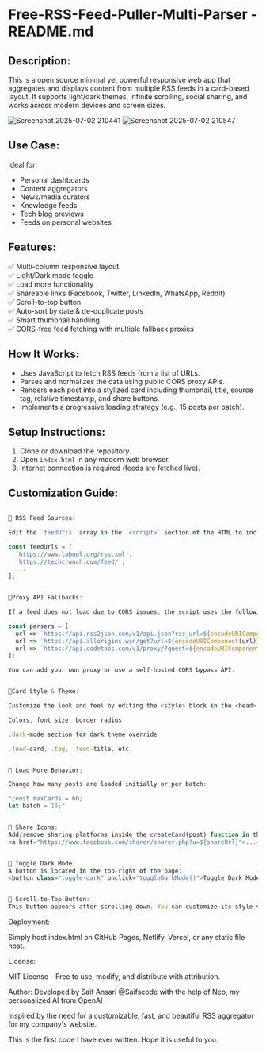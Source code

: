
Free-RSS-Feed-Puller-Multi-Parser - README.md
==========================================

Description:
------------
This is a open source minimal yet powerful responsive web app that aggregates and displays content from multiple RSS feeds in a card-based layout. It supports light/dark themes, infinite scrolling, social sharing, and works across modern devices and screen sizes.

![Screenshot 2025-07-02 210441](https://github.com/user-attachments/assets/66500b58-21f8-4549-8817-5a8f12e082e7)
![Screenshot 2025-07-02 210547](https://github.com/user-attachments/assets/492a06d2-f36f-4806-869f-df03400dfe05)

Use Case:
---------
Ideal for:
- Personal dashboards
- Content aggregators
- News/media curators
- Knowledge feeds
- Tech blog previews
- Feeds on personal websites

Features:
---------
✅ Multi-column responsive layout  
✅ Light/Dark mode toggle  
✅ Load more functionality  
✅ Shareable links (Facebook, Twitter, LinkedIn, WhatsApp, Reddit)  
✅ Scroll-to-top button  
✅ Auto-sort by date & de-duplicate posts  
✅ Smart thumbnail handling  
✅ CORS-free feed fetching with multiple fallback proxies

How It Works:
-------------
- Uses JavaScript to fetch RSS feeds from a list of URLs.
- Parses and normalizes the data using public CORS proxy APIs.
- Renders each post into a stylized card including thumbnail, title, source tag, relative timestamp, and share buttons.
- Implements a progressive loading strategy (e.g., 15 posts per batch).

Setup Instructions:
-------------------
1. Clone or download the repository.
2. Open `index.html` in any modern web browser.
3. Internet connection is required (feeds are fetched live).

Customization Guide:
--------------------
```javascript

📌 RSS Feed Sources:

Edit the `feedUrls` array in the `<script>` section of the HTML to include or remove sources:

const feedUrls = [
  'https://www.labnol.org/rss.xml',
  'https://techcrunch.com/feed/',
  ...
];


📌Proxy API Fallbacks:

If a feed does not load due to CORS issues, the script uses the following fallback services:

const parsers = [
  url => `https://api.rss2json.com/v1/api.json?rss_url=${encodeURIComponent(url)}`,
  url => `https://api.allorigins.win/get?url=${encodeURIComponent(url)}`,
  url => `https://api.codetabs.com/v1/proxy/?quest=${encodeURIComponent(url)}`
];

You can add your own proxy or use a self-hosted CORS bypass API.


📌Card Style & Theme:

Customize the look and feel by editing the <style> block in the <head>:

Colors, font size, border radius

.dark-mode section for dark theme override

.feed-card, .tag, .feed-title, etc.


📌 Load More Behavior:

Change how many posts are loaded initially or per batch:

"const maxCards = 60;
let batch = 15;"


📌 Share Icons:
Add/remove sharing platforms inside the createCard(post) function in the JavaScript section:
<a href="https://www.facebook.com/sharer/sharer.php?u=${shareUrl}">...</a>


📌 Toggle Dark Mode:
A button is located in the top-right of the page:
<button class="toggle-dark" onclick="toggleDarkMode()">Toggle Dark Mode</button>


📌 Scroll-to-Top Button:
This button appears after scrolling down. You can customize its style via .scroll-top CSS class.

```

Deployment:

Simply host index.html on GitHub Pages, Netlify, Vercel, or any static file host.


License:

MIT License – Free to use, modify, and distribute with attribution.



Author:
Developed by Saif Ansari @Saifscode with the help of Neo, my personalized AI from OpenAI

Inspired by the need for a customizable, fast, and beautiful RSS aggregator for my company's website.

This is the first code I have ever written. Hope it is useful to you.

